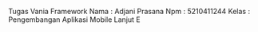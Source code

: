 Tugas Vania Framework 
Nama : Adjani Prasana
Npm  : 5210411244
Kelas : Pengembangan Aplikasi Mobile Lanjut E
